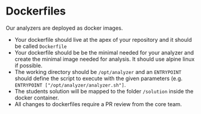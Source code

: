 # Dockerfiles

Our analyzers are deployed as docker images.

- Your dockerfile should live at the apex of your repository and it should be called `Dockerfile`
- Your dockerfile should be be the minimal needed for your analyzer and create the minimal image needed for analysis. It should use alpine linux if possible.
- The working directory should be `/opt/analyzer` and an `ENTRYPOINT` should define the script to execute with the given parameters (e.g. `ENTRYPOINT ["/opt/analyzer/analyzer.sh"]`.
- The students solution will be mapped to the folder `/solution` inside the docker container.
- All changes to dockerfiles require a PR review from the core team.
